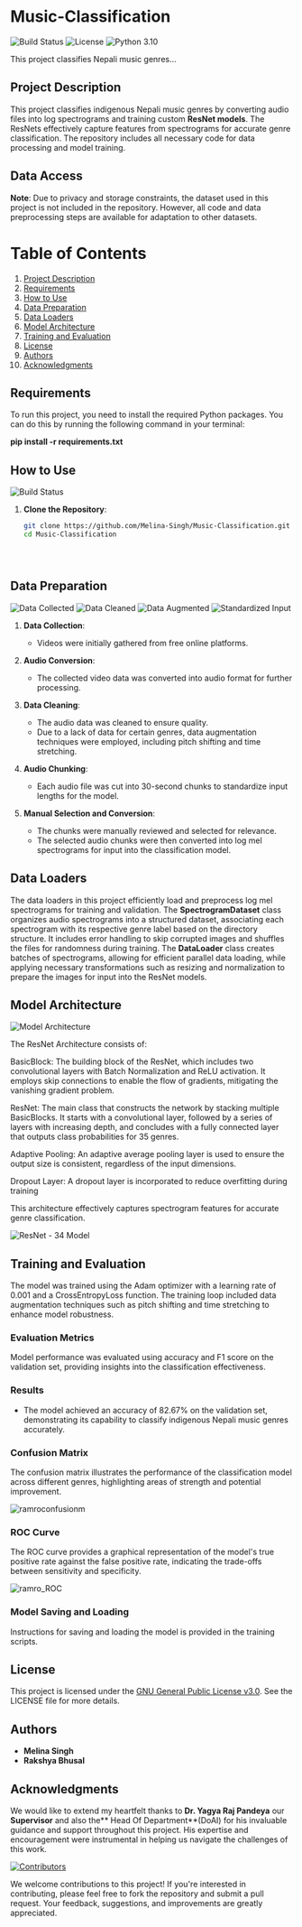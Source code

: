 # Music-Classification


![Build Status](https://img.shields.io/badge/build-passing-brightgreen)
![License](https://img.shields.io/badge/license-GPL-blue)
![Python 3.10](https://img.shields.io/badge/Python-3.10-blue.svg)

This project classifies Nepali music genres...



## Project Description
This project classifies indigenous Nepali music genres by converting audio files into log spectrograms and training custom **ResNet models**. The ResNets effectively capture features from spectrograms for accurate genre classification. The repository includes all necessary code for data processing and model training.

## Data Access
**Note**: Due to privacy and storage constraints, the dataset used in this project is not included in the repository. However, all code and data preprocessing steps are available for adaptation to other datasets. 

# Table of Contents
1. [Project Description](#project-description)
2. [Requirements](#requirements)
3. [How to Use](#how-to-use)
4. [Data Preparation](#data-preparation)
5. [Data Loaders](#data-loaders)
6. [Model Architecture](#model-architecture)
7. [Training and Evaluation](#training-and-evaluation)
8. [License](#license)
9. [Authors](#authors)
10. [Acknowledgments](#acknowledgments)




## Requirements
To run this project, you need to install the required Python packages. You can do this by running the following command in your terminal:

**pip install -r requirements.txt**


## How to Use
![Build Status](https://img.shields.io/badge/build-passing-brightgreen)

1. **Clone the Repository**: 
   ```bash
   git clone https://github.com/Melina-Singh/Music-Classification.git
   cd Music-Classification





## Data Preparation

![Data Collected](https://img.shields.io/badge/data-collected-brightgreen)
![Data Cleaned](https://img.shields.io/badge/data-cleaned-brightgreen)
![Data Augmented](https://img.shields.io/badge/data-augmented-yellow)
![Standardized Input](https://img.shields.io/badge/input-standardized-blue)


1. **Data Collection**: 
   - Videos were initially gathered from free online platforms.
  
2. **Audio Conversion**: 
   - The collected video data was converted into audio format for further processing.

3. **Data Cleaning**: 
   - The audio data was cleaned to ensure quality. 
   - Due to a lack of data for certain genres, data augmentation techniques were employed, including pitch shifting and time stretching.

4. **Audio Chunking**: 
   - Each audio file was cut into 30-second chunks to standardize input lengths for the model.

5. **Manual Selection and Conversion**: 
   - The chunks were manually reviewed and selected for relevance.
   - The selected audio chunks were then converted into log mel spectrograms for input into the classification model.

## Data Loaders 
The data loaders in this project efficiently load and preprocess log mel spectrograms for training and validation. The **SpectrogramDataset** class organizes audio spectrograms into a structured dataset, associating each spectrogram with its respective genre label based on the directory structure. It includes error handling to skip corrupted images and shuffles the files for randomness during training. The **DataLoader** class creates batches of spectrograms, allowing for efficient parallel data loading, while applying necessary transformations such as resizing and normalization to prepare the images for input into the ResNet models.


## Model Architecture 
![Model Architecture](https://img.shields.io/badge/Model%20Architecture-ResNet-blue.svg)


The ResNet Architecture consists of:

BasicBlock: The building block of the ResNet, which includes two convolutional layers with Batch Normalization and ReLU activation. It employs skip connections to enable the flow of gradients, mitigating the vanishing gradient problem.

ResNet: The main class that constructs the network by stacking multiple BasicBlocks. It starts with a convolutional layer, followed by a series of layers with increasing depth, and concludes with a fully connected layer that outputs class probabilities for 35 genres.

Adaptive Pooling: An adaptive average pooling layer is used to ensure the output size is consistent, regardless of the input dimensions.

Dropout Layer: A dropout layer is incorporated to reduce overfitting during training

This architecture effectively captures spectrogram features for accurate genre classification.

![ResNet - 34 Model](https://github.com/user-attachments/assets/9137f21e-d716-4fd9-9f6a-fb84854e220d)


## Training and Evaluation
The model was trained using the Adam optimizer with a learning rate of 0.001 and a CrossEntropyLoss function. The training loop included data augmentation techniques such as pitch shifting and time stretching to enhance model robustness.

### Evaluation Metrics
Model performance was evaluated using accuracy and F1 score on the validation set, providing insights into the classification effectiveness.

### Results
- The model achieved an accuracy of 82.67% on the validation set, demonstrating its capability to classify indigenous Nepali music genres accurately.

### Confusion Matrix
The confusion matrix illustrates the performance of the classification model across different genres, highlighting areas of strength and potential improvement.

![ramroconfusionm](https://github.com/user-attachments/assets/aa1ed195-c414-4eed-99c6-a81b12a6e94a)


### ROC Curve
The ROC curve provides a graphical representation of the model's true positive rate against the false positive rate, indicating the trade-offs between sensitivity and specificity.

![ramro_ROC](https://github.com/user-attachments/assets/9db92795-62d7-4017-b39a-7333729e2576)

### Model Saving and Loading
Instructions for saving and loading the model is provided in the training scripts.


## License
This project is licensed under the [GNU General Public License v3.0](LICENSE). See the LICENSE file for more details.


## Authors
- **Melina Singh**
- **Rakshya Bhusal**

## Acknowledgments
We would like to extend my heartfelt thanks to **Dr. Yagya Raj Pandeya** our **Supervisor**  and also the** Head Of Department**(DoAI) for his invaluable guidance and support throughout this project. His expertise and encouragement were instrumental in helping us navigate the challenges of this work.


[![Contributors](https://img.shields.io/badge/contributors-1-orange.svg)](https://github.com/Melina-Singh/Music-Classification/graphs/contributors)

We welcome contributions to this project! If you're interested in contributing, please feel free to fork the repository and submit a pull request. Your feedback, suggestions, and improvements are greatly appreciated.

